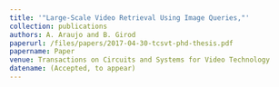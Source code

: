 ```yaml
---
title: '"Large-Scale Video Retrieval Using Image Queries,"'
collection: publications
authors: A. Araujo and B. Girod
paperurl: /files/papers/2017-04-30-tcsvt-phd-thesis.pdf
papername: Paper
venue: Transactions on Circuits and Systems for Video Technology
datename: (Accepted, to appear)
---
```

